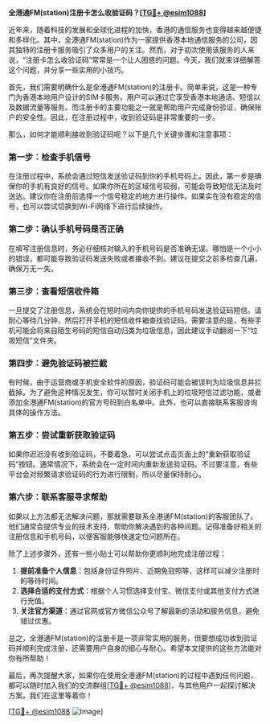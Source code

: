 **全港通FM(station)注册卡怎么收验证码？[[TG💪+ @esim1088](https://t.me/s/esim1088)]**

近年来，随着科技的发展和全球化进程的加快，香港的通信服务也变得越来越便捷和多样化。其中，全港通FM(station)作为一家提供香港本地通信服务的公司，因其独特的注册卡服务吸引了众多用户的关注。然而，对于初次使用该服务的人来说，“注册卡怎么收验证码”常常是一个让人困惑的问题。今天，我们就来详细解答这个问题，并分享一些实用的小技巧。

首先，我们需要明确什么是全港通FM(station)的注册卡。简单来说，这是一种专门为香港本地用户设计的SIM卡服务，用户可以通过它享受香港本地通话、短信以及数据流量等服务。而注册卡的主要功能之一就是帮助用户完成身份验证，确保账户的安全性。因此，在注册过程中，收到验证码是非常重要的一步。

那么，如何才能顺利接收到验证码呢？以下是几个关键步骤和注意事项：

### **第一步：检查手机信号**
在注册过程中，系统会通过短信发送验证码到你的手机号码上。因此，第一步是确保你的手机有良好的信号。如果你所在的区域信号较弱，可能会导致短信无法及时送达。建议你在注册前选择一个信号稳定的地方进行操作。如果实在没有稳定的信号，也可以尝试切换到Wi-Fi网络下进行后续操作。

### **第二步：确认手机号码是否正确**
在填写注册信息时，务必仔细核对输入的手机号码是否准确无误。哪怕是一个小小的错误，都可能导致验证码发送失败或者接收不到。建议在提交之前多检查几遍，确保万无一失。

### **第三步：查看短信收件箱**
一旦提交了注册信息，系统会在短时间内向你提供的手机号码发送验证码短信。请耐心等待几分钟，然后打开手机的短信收件箱查找验证码。需要注意的是，有些手机可能会将来自陌生号码的短信自动归类为垃圾信息，因此建议手动翻阅一下“垃圾短信”文件夹。

### **第四步：避免验证码被拦截**
有时候，由于运营商或手机安全软件的原因，验证码可能会被误判为垃圾信息并拦截掉。为了避免这种情况发生，你可以暂时关闭手机上的垃圾短信过滤功能，或者添加全港通FM(station)的官方号码到白名单中。此外，也可以直接联系客服咨询具体的操作方法。

### **第五步：尝试重新获取验证码**
如果你迟迟没有收到验证码，不要着急，可以尝试点击页面上的“重新获取验证码”按钮。通常情况下，系统会在一定时间内重新发送验证码。不过要注意，有些平台会对频繁请求验证码的行为进行限制，所以尽量保持耐心。

### **第六步：联系客服寻求帮助**
如果以上方法都无法解决问题，那就需要联系全港通FM(station)的客服团队了。他们通常会提供专业的技术支持，帮助你解决遇到的各种问题。记得准备好相关的注册信息和手机号码，以便客服能够快速定位问题所在。

除了上述步骤外，还有一些小贴士可以帮助你更顺利地完成注册过程：

1. **提前准备个人信息**：包括身份证件照片、近期免冠照等，这样可以减少注册时的等待时间。
2. **选择合适的支付方式**：根据个人习惯选择支付宝、微信支付或其他支付方式进行充值。
3. **关注官方渠道**：通过官网或官方微信公众号了解最新的活动和服务信息，避免错过优惠。

总之，全港通FM(station)的注册卡是一项非常实用的服务，但要想成功收到验证码并顺利完成注册，还需要用户自身的细心与耐心。希望本文提供的这些方法能对你有所帮助！

最后，再次提醒大家，如果你在使用全港通FM(station)的过程中遇到任何问题，都可以随时加入我们的交流群组[[TG💪+ @esim1088](https://t.me/s/esim1088)]，与其他用户一起探讨解决方案。我们在这里等着你！

[[TG💪+ @esim1088](https://t.me/s/esim1088) ![Image](https://i.postimg.cc/4NQfJmqS/Snipaste-2025-05-13-00-14-12.png)]